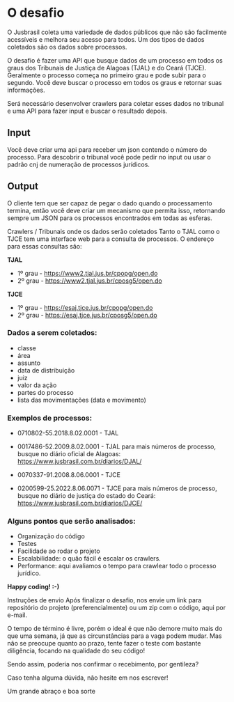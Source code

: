 # O desafio

O Jusbrasil coleta uma variedade de dados públicos que não são facilmente acessíveis e melhora seu acesso para todos. Um dos tipos de dados coletados são os dados sobre processos.

O desafio é fazer uma API que busque dados de um processo em todos os graus dos Tribunais de Justiça de Alagoas (TJAL) e do Ceará (TJCE). Geralmente o processo começa no primeiro grau e pode subir para o segundo. Você deve buscar o processo em todos os graus e retornar suas informações.

Será necessário desenvolver crawlers para coletar esses dados no tribunal e uma API para fazer input e buscar o resultado depois.

## Input
Você deve criar uma api para receber um json contendo o número do processo. Para descobrir o tribunal você pode pedir no input ou usar o padrão cnj de numeração de processos jurídicos.

## Output
O cliente tem que ser capaz de pegar o dado quando o processamento termina, então você deve criar um mecanismo que permita isso, retornando sempre um JSON para os processos encontrados em todas as esferas.

Crawlers / Tribunais onde os dados serão coletados
Tanto o TJAL como o TJCE tem uma interface web para a consulta de processos. O endereço para essas consultas são:

**TJAL**

- 1º grau - https://www2.tjal.jus.br/cpopg/open.do
- 2º grau - https://www2.tjal.jus.br/cposg5/open.do

**TJCE**

- 1º grau - https://esaj.tjce.jus.br/cpopg/open.do
- 2º grau - https://esaj.tjce.jus.br/cposg5/open.do

### **Dados a serem coletados:**

- classe 
- área
- assunto
- data de distribuição
- juiz
- valor da ação
- partes do processo
- lista das movimentações (data e movimento)

### Exemplos de processos:

- 0710802-55.2018.8.02.0001 - TJAL
- 0017486-52.2009.8.02.0001 - TJAL
para mais números de processo, busque no diário oficial de Alagoas: https://www.jusbrasil.com.br/diarios/DJAL/

- 0070337-91.2008.8.06.0001 - TJCE
- 0200599-25.2022.8.06.0071 - TJCE
para mais números de processo, busque no diário de justiça do estado do Ceará: https://www.jusbrasil.com.br/diarios/DJCE/

### Alguns pontos que serão analisados:

- Organização do código
- Testes
- Facilidade ao rodar o projeto
- Escalabilidade: o quão fácil é escalar os crawlers.
- Performance: aqui avaliamos o tempo para crawlear todo o processo jurídico.

**Happy coding! :-)**

Instruções de envio
Após finalizar o desafio, nos envie um link para repositório do projeto (preferencialmente) ou um zip com o código, aqui por e-mail.

O tempo de término é livre, porém o ideal é que não demore muito mais do que uma semana, já que as circunstâncias para a vaga podem mudar. Mas não se preocupe quanto ao prazo, tente fazer o teste com bastante diligência, focando na qualidade do seu código!

Sendo assim, poderia nos confirmar o recebimento, por gentileza? 

Caso tenha alguma dúvida, não hesite em nos escrever! 

Um grande abraço e boa sorte 